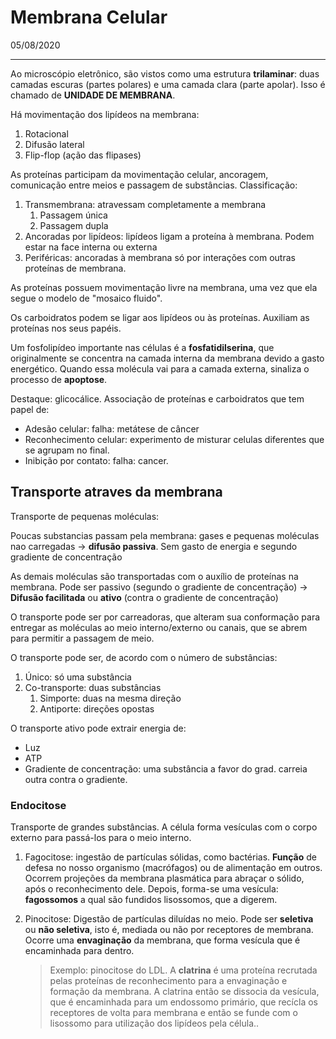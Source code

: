 

# Membrana Celular

05/08/2020

---

Ao microscópio eletrônico, são vistos como uma estrutura **trilaminar**: duas camadas escuras (partes polares) e uma camada clara (parte apolar). Isso é chamado de **UNIDADE DE MEMBRANA**.

Há movimentação dos lipídeos na membrana:

1. Rotacional
2. Difusão lateral
3. Flip-flop (ação das flipases)

As proteínas participam da movimentação celular, ancoragem, comunicação entre meios e passagem de substâncias. Classificação:

1. Transmembrana: atravessam completamente a membrana
   1. Passagem única
   2. Passagem dupla
2. Ancoradas por lipídeos: lipídeos ligam a proteína à membrana. Podem estar na face interna ou externa
3. Periféricas: ancoradas à membrana só por interações com outras proteínas de membrana.

As proteínas possuem movimentação livre na membrana, uma vez que ela segue o modelo de "mosaico fluido".

Os carboidratos podem se ligar aos lipídeos ou às proteínas. Auxiliam as proteínas nos seus papéis.

Um fosfolipídeo importante nas células é a **fosfatidilserina**, que originalmente se concentra na camada interna da membrana devido a gasto energético. Quando essa molécula vai para a camada externa, sinaliza o processo de **apoptose**.

Destaque: glicocálice. Associação de proteínas e carboidratos que tem papel de:

* Adesão celular: falha: metátese de câncer
* Reconhecimento celular: experimento de misturar celulas diferentes que se agrupam no final.
* Inibição por contato: falha: cancer.

## Transporte atraves da membrana

Transporte de pequenas moléculas:

Poucas substancias passam pela membrana: gases e pequenas moléculas nao carregadas -> **difusão passiva**. Sem gasto de energia e segundo gradiente de concentração

As demais moléculas são transportadas com o auxílio de proteínas na membrana. Pode ser passivo (segundo o gradiente de concentração) -> **Difusão facilitada** ou **ativo** (contra o gradiente de concentração)

O transporte pode ser por carreadoras, que alteram sua conformação para entregar as moléculas ao meio interno/externo ou canais, que se abrem para permitir a passagem de meio.

O transporte pode ser, de acordo com o número de substâncias:

1. Único: só uma substância
2. Co-transporte: duas substâncias
   1. Simporte: duas na mesma direção
   2. Antiporte: direções opostas

O transporte ativo pode extrair energia de:

* Luz
* ATP
* Gradiente de concentração: uma substância a favor do grad. carreia outra contra o gradiente.

### Endocitose

Transporte de grandes substâncias. A célula forma vesículas com o corpo externo para passá-los para o meio interno.

1. Fagocitose: ingestão de partículas sólidas, como bactérias. **Função** de defesa no nosso organismo (macrófagos) ou de alimentação em outros. Ocorrem projeções da membrana plasmática para abraçar o sólido, após o reconhecimento dele. Depois, forma-se uma vesícula: **fagossomos** a qual são fundidos lisossomos, que a digerem.

2. Pinocitose: Digestão de partículas diluídas no meio. Pode ser **seletiva** ou **não seletiva**, isto é, mediada ou não por receptores de membrana. Ocorre uma **envaginação** da membrana, que forma vesícula que é encaminhada para dentro.

   > Exemplo: pinocitose do LDL. A **clatrina** é uma proteína recrutada pelas proteínas de reconhecimento para a envaginação e formação da membrana. A clatrina então se dissocia da vesícula, que é encaminhada para um endossomo primário, que recícla os receptores de volta para membrana e então se funde com o lisossomo para utilização dos lipídeos pela célula..



